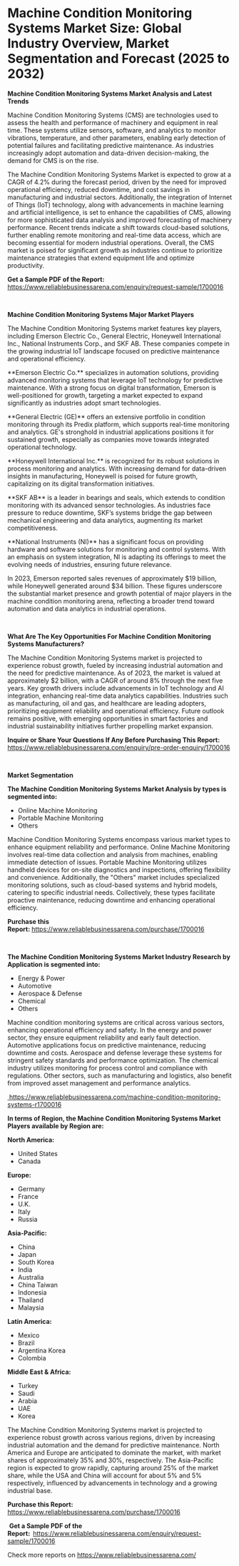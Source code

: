 <p><h1>Machine Condition Monitoring Systems Market Size: Global Industry Overview, Market Segmentation and Forecast (2025 to 2032)</h1></p><p><strong>Machine Condition Monitoring Systems Market Analysis and Latest Trends</strong></p>
<p><p>Machine Condition Monitoring Systems (CMS) are technologies used to assess the health and performance of machinery and equipment in real time. These systems utilize sensors, software, and analytics to monitor vibrations, temperature, and other parameters, enabling early detection of potential failures and facilitating predictive maintenance. As industries increasingly adopt automation and data-driven decision-making, the demand for CMS is on the rise.</p><p>The Machine Condition Monitoring Systems Market is expected to grow at a CAGR of 4.2% during the forecast period, driven by the need for improved operational efficiency, reduced downtime, and cost savings in manufacturing and industrial sectors. Additionally, the integration of Internet of Things (IoT) technology, along with advancements in machine learning and artificial intelligence, is set to enhance the capabilities of CMS, allowing for more sophisticated data analysis and improved forecasting of machinery performance. Recent trends indicate a shift towards cloud-based solutions, further enabling remote monitoring and real-time data access, which are becoming essential for modern industrial operations. Overall, the CMS market is poised for significant growth as industries continue to prioritize maintenance strategies that extend equipment life and optimize productivity.</p></p>
<p><strong>Get a Sample PDF of the Report:&nbsp;</strong> <a href="https://www.reliablebusinessarena.com/enquiry/request-sample/1700016?utm_campaign=1941&utm_medium=2&utm_source=Github&utm_content=ia&utm_term=09012025&utm_id=machine-condition-monitoring-systems">https://www.reliablebusinessarena.com/enquiry/request-sample/1700016</a></p>
<p>&nbsp;</p>
<p><strong>Machine Condition Monitoring Systems Major Market Players</strong></p>
<p><p>The Machine Condition Monitoring Systems market features key players, including Emerson Electric Co., General Electric, Honeywell International Inc., National Instruments Corp., and SKF AB. These companies compete in the growing industrial IoT landscape focused on predictive maintenance and operational efficiency.</p><p>**Emerson Electric Co.** specializes in automation solutions, providing advanced monitoring systems that leverage IoT technology for predictive maintenance. With a strong focus on digital transformation, Emerson is well-positioned for growth, targeting a market expected to expand significantly as industries adopt smart technologies.</p><p>**General Electric (GE)** offers an extensive portfolio in condition monitoring through its Predix platform, which supports real-time monitoring and analytics. GE's stronghold in industrial applications positions it for sustained growth, especially as companies move towards integrated operational technology.</p><p>**Honeywell International Inc.** is recognized for its robust solutions in process monitoring and analytics. With increasing demand for data-driven insights in manufacturing, Honeywell is poised for future growth, capitalizing on its digital transformation initiatives.</p><p>**SKF AB** is a leader in bearings and seals, which extends to condition monitoring with its advanced sensor technologies. As industries face pressure to reduce downtime, SKF’s systems bridge the gap between mechanical engineering and data analytics, augmenting its market competitiveness.</p><p>**National Instruments (NI)** has a significant focus on providing hardware and software solutions for monitoring and control systems. With an emphasis on system integration, NI is adapting its offerings to meet the evolving needs of industries, ensuring future relevance.</p><p>In 2023, Emerson reported sales revenues of approximately $19 billion, while Honeywell generated around $34 billion. These figures underscore the substantial market presence and growth potential of major players in the machine condition monitoring arena, reflecting a broader trend toward automation and data analytics in industrial operations.</p></p>
<p>&nbsp;</p>
<p><strong>What Are The Key Opportunities For Machine Condition Monitoring Systems Manufacturers?</strong></p>
<p><p>The Machine Condition Monitoring Systems market is projected to experience robust growth, fueled by increasing industrial automation and the need for predictive maintenance. As of 2023, the market is valued at approximately $2 billion, with a CAGR of around 8% through the next five years. Key growth drivers include advancements in IoT technology and AI integration, enhancing real-time data analytics capabilities. Industries such as manufacturing, oil and gas, and healthcare are leading adopters, prioritizing equipment reliability and operational efficiency. Future outlook remains positive, with emerging opportunities in smart factories and industrial sustainability initiatives further propelling market expansion.</p></p>
<p><strong>Inquire or Share Your Questions If Any Before Purchasing This Report:</strong> <a href="https://www.reliablebusinessarena.com/enquiry/pre-order-enquiry/1700016?utm_campaign=1941&utm_medium=2&utm_source=Github&utm_content=ia&utm_term=09012025&utm_id=machine-condition-monitoring-systems">https://www.reliablebusinessarena.com/enquiry/pre-order-enquiry/1700016</a></p>
<p>&nbsp;</p>
<p><strong>Market Segmentation</strong></p>
<p><strong>The Machine Condition Monitoring Systems Market Analysis by types is segmented into:</strong></p>
<p><ul><li>Online Machine Monitoring</li><li>Portable Machine Monitoring</li><li>Others</li></ul></p>
<p><p>Machine Condition Monitoring Systems encompass various market types to enhance equipment reliability and performance. Online Machine Monitoring involves real-time data collection and analysis from machines, enabling immediate detection of issues. Portable Machine Monitoring utilizes handheld devices for on-site diagnostics and inspections, offering flexibility and convenience. Additionally, the "Others" market includes specialized monitoring solutions, such as cloud-based systems and hybrid models, catering to specific industrial needs. Collectively, these types facilitate proactive maintenance, reducing downtime and enhancing operational efficiency.</p></p>
<p><strong>Purchase this Report:&nbsp;</strong><a href="https://www.reliablebusinessarena.com/purchase/1700016?utm_campaign=1941&utm_medium=2&utm_source=Github&utm_content=ia&utm_term=09012025&utm_id=machine-condition-monitoring-systems">https://www.reliablebusinessarena.com/purchase/1700016</a></p>
<p>&nbsp;</p>
<p><strong>The Machine Condition Monitoring Systems Market Industry Research by Application is segmented into:</strong></p>
<p><ul><li>Energy & Power</li><li>Automotive</li><li>Aerospace & Defense</li><li>Chemical</li><li>Others</li></ul></p>
<p><p>Machine condition monitoring systems are critical across various sectors, enhancing operational efficiency and safety. In the energy and power sector, they ensure equipment reliability and early fault detection. Automotive applications focus on predictive maintenance, reducing downtime and costs. Aerospace and defense leverage these systems for stringent safety standards and performance optimization. The chemical industry utilizes monitoring for process control and compliance with regulations. Other sectors, such as manufacturing and logistics, also benefit from improved asset management and performance analytics.</p></p>
<p><a href="https://www.reliablebusinessarena.com/machine-condition-monitoring-systems-r1700016?utm_campaign=1941&utm_medium=2&utm_source=Github&utm_content=ia&utm_term=09012025&utm_id=machine-condition-monitoring-systems">&nbsp;https://www.reliablebusinessarena.com/machine-condition-monitoring-systems-r1700016</a></p>
<p><strong>In terms of Region, the Machine Condition Monitoring Systems Market Players available by Region are:</strong></p>
<p>
    <p> <strong> North America: </strong>
        <ul>
            <li>United States</li>
            <li>Canada</li>
        </ul>
        </p> 
    <p> <strong> Europe: </strong>
        <ul>
            <li>Germany</li>
            <li>France</li>
            <li>U.K.</li>
            <li>Italy</li>
            <li>Russia</li>
        </ul>
        </p> 
    <p> <strong> Asia-Pacific: </strong>
        <ul>
            <li>China</li>
            <li>Japan</li>
            <li>South Korea</li>
            <li>India</li>
            <li>Australia</li>
            <li>China Taiwan</li>
            <li>Indonesia</li>
            <li>Thailand</li>
            <li>Malaysia</li>
        </ul>
        </p> 
    <p> <strong> Latin America: </strong>
        <ul>
            <li>Mexico</li>
            <li>Brazil</li>
            <li>Argentina Korea</li>
            <li>Colombia</li>
        </ul>
        </p> 
    <p> <strong> Middle East & Africa: </strong>
        <ul>
            <li>Turkey</li>
            <li>Saudi</li>
            <li>Arabia</li>
            <li>UAE</li>
            <li>Korea</li>
        </ul>
    </p>
    </p>
<p><p>The Machine Condition Monitoring Systems market is projected to experience robust growth across various regions, driven by increasing industrial automation and the demand for predictive maintenance. North America and Europe are anticipated to dominate the market, with market shares of approximately 35% and 30%, respectively. The Asia-Pacific region is expected to grow rapidly, capturing around 25% of the market share, while the USA and China will account for about 5% and 5% respectively, influenced by advancements in technology and a growing industrial base.</p></p>
<p><strong>Purchase this Report: </strong><a href="https://www.reliablebusinessarena.com/purchase/1700016?utm_campaign=1941&utm_medium=2&utm_source=Github&utm_content=ia&utm_term=09012025&utm_id=machine-condition-monitoring-systems">https://www.reliablebusinessarena.com/purchase/1700016</a></p>
<p>&nbsp;<strong>Get a Sample PDF of the Report:&nbsp;&nbsp;</strong><a href="https://www.reliablebusinessarena.com/enquiry/request-sample/1700016?utm_campaign=1941&utm_medium=2&utm_source=Github&utm_content=ia&utm_term=09012025&utm_id=machine-condition-monitoring-systems">https://www.reliablebusinessarena.com/enquiry/request-sample/1700016</a></p>
<p><strong></strong></p>
<p>Check more reports on <a href="https://www.reliablebusinessarena.com/?utm_campaign=1941&utm_medium=2&utm_source=Github&utm_content=ia&utm_term=09012025&utm_id=machine-condition-monitoring-systems">https://www.reliablebusinessarena.com/</a></p>